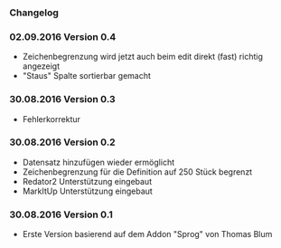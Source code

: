 
### Changelog ###

### 02.09.2016 Version 0.4 ###

- Zeichenbegrenzung wird jetzt auch beim edit direkt (fast) richtig angezeigt
- "Staus" Spalte sortierbar gemacht

### 30.08.2016 Version 0.3 ###

- Fehlerkorrektur

### 30.08.2016 Version 0.2 ###

- Datensatz hinzufügen wieder ermöglicht
- Zeichenbegrenzung für die Definition auf 250 Stück begrenzt
- Redator2 Unterstützung eingebaut
- MarkItUp Unterstützung eingebaut


### 30.08.2016 Version 0.1 ###

- Erste Version basierend auf dem Addon "Sprog" von Thomas Blum
